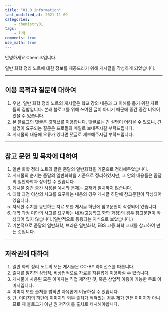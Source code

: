 ```yaml
---
title: "01.0 information"
last_modified_at: 2021-11-09
categories:
    - chemistry01
tags:
    - 화학
comments: true
use_math: true
---
```


안녕하세요 Chemilk입니다.

일반 화학 정리 노트에 대한 정보를 제공드리기 위해 게시글을 작성하게 되었습니다.

-----

## 이용 목적과 질문에 대하여

1. 우선, 일반 화학 정리 노트의 게시글은 학교 강의 내용과 그 이해를 돕기 위한 자료들의 집합입니다. 본래 블로그를 위해 쓰여진 글이 아니기 때문에 중간 중간 비약이 있을 수 있습니다. 
2. 본 블로그의 댓글은 깃허브를 이용합니다. 댓글로는 긴 설명이 어려울 수 있으니, 긴 설명이 요구되는 질문은 프로필의 메일로 보내주시길 부탁드립니다. 
3. 게시물의 내용에 오류가 있다면 댓글로 제보해주시길 부탁드립니다.

-----

## 참고 문헌 및 목차에 대하여

1. 일반 화학 정리 노트의 글은 줌달의 일반화학을 기준으로 정리해두었습니다. 
2. 게시물의 순서는 줌달의 일반화학을 기준으로 정리하였지만, 그 안의 내용들은 줌달의 일반화학과 상이할 수 있습니다.
3. 게시물 중간 중간 사용된 예시와 문제는 교재와 일치하지 않습니다.
4. 대학 과정 이상의 사고를 요구하는 내용의 경우 게시글 하단에 참고문헌이 작성되어 있습니다.
5. 자세한 수치를 동반하는 자료 또한 게시글 하단에 참고문헌이 작성되어 있습니다.
6. 대학 과정 미만의 사고를 요구하는 내용(고등학교 화학 과정)의 경우 참고문헌이 작성되어 있지 않습니다.(일반적으로 통용되는 지식으로 보았습니다.)
7. 기본적으로 줌달의 일반화학, 브라운 일반화학, EBS 고등 화학 교재를 참고하여 만든 것입니다.

-----

## 저작권에 대하여

1. 일반 화학 정리 노트의 모든 게시물은 CC-BY 라이선스를 따릅니다.
2. 출처를 밝히면 상업적, 비상업적으로 자료를 자유롭게 이용하실 수 있습니다.
3. 게시물에 사용된 모든 이미지는 직접 제작한 것, 혹은 상업적 이용이 가능한 무료 이미지입니다. 
4. 이미지 또한 출처를 밝히면 자유롭게 이용하실 수 있습니다.
5. 단, 이미지의 하단에 이미지의 외부 출처가 적혀있는 경우 제가 만든 이미지가 아니므로 제 블로그가 아닌 원 저작자를 출처로 제시해야합니다.